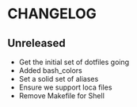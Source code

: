 # CHANGELOG

## Unreleased

* Get the initial set of dotfiles going
* Added bash_colors
* Set a solid set of aliases
* Ensure we support loca files
* Remove Makefile for Shell
